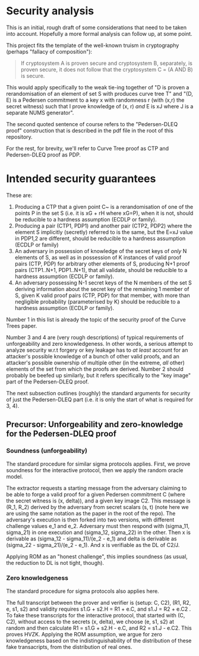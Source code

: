 # Security analysis

This is an initial, rough draft of some considerations that need to be taken into account. Hopefully a more formal analysis can follow up, at some point.

This project fits the template of the well-known truism in cryptography (perhaps "fallacy of composition"):

> If cryptosystem A is proven secure and cryptosystem B, separately, is proven secure, it does not follow that the cryptosystem C = (A AND B) is secure.

This would apply specifically to the weak tie-ing together of "D is proven a rerandomisation of an element of set S with produces curve tree T" and "(D, E) is a Pedersen commitment to a key x with randomness r (with (x,r) the secret witness) such that I prove knowledge of (x, r) *and* E is xJ where J is a separate NUMS generator".

The second quoted sentence of course refers to the "Pedersen-DLEQ proof" construction that is described in the pdf file in the root of this repository.

For the rest, for brevity, we'll refer to Curve Tree proof as CTP and Pedersen-DLEQ proof as PDP.

# Intended security guarantees

These are:

1. Producing a CTP that a given point C~ is a rerandomisation of one of the points P in the set S (i.e. it is xG + rH where xG=P), when it is not, should be reducible to a hardness assumption (ECDLP or family).
2. Producing a pair (CTP1, PDP1) and another pair (CTP2, PDP2) where the element S implicitly (secretly) referred to is the same, but the E=xJ value in PDP1,2 are different, should be reducible to a hardness assumption (ECDLP or family)
3. An adversary in possession of knowledge of the secret keys of *only* N elements of S, as well as in possession of K instances of valid proof pairs (CTP, PDP) for arbitrary other elements of S, producing N+1 proof pairs (CTP1..N+1, PDP1..N+1), that all validate, should be reducible to a hardness assumption (ECDLP or family).
4. An adversary possessing N-1 secret keys of the N members of the set S deriving information about the secret key of the remaining 1 member of S, given K valid proof pairs (CTP, PDP) for that member, with more than negligible probability (parameterised by K) should be reducible to a hardness assumption (ECDLP or family).

Number 1 in this list is already the topic of the security proof of the Curve Trees paper.

Number 3 and 4 are (very rough descriptions) of typical requirements of unforgeability and zero knowledgeness. In other words, a serious attempt to analyze security w.r.t forgery or key leakage has to *at least* account for an attacker's possible knowledge of a bunch of other valid proofs, and an attacker's possible ownership of multiple other (in the extreme, *all* other) elements of the set from which the proofs are derived. Number 2 should probably be beefed up similarly, but it refers specifically to the "key image" part of the Pedersen-DLEQ proof.

The next subsection outlines (roughly) the standard arguments for security of just the Pedersen-DLEQ part (i.e. it is only the start of what is required for 3, 4).

## Precursor: Unforgeability and zero-knowledge for the Pedersen-DLEQ proof

### Soundness (unforgeability)

The standard procedure for similar sigma protocols applies. First, we prove soundness for the interactive protocol, then we apply the random oracle model.

The extractor requests a starting message from the adversary claiming to be able to forge a valid proof for a given Pedersen commitment C (where the secret witness is (x, delta)), and a given key image C2. This message is (R_1, R_2) derived by the adversary from secret scalars (s, t) (note here we are using the same notation as the paper in the root of the repo). The adversary's execution is then forked into two versions, with different challenge values e_1 and e_2. Adversary must then respond with (sigma_11, sigma_21) in one execution and (sigma_12, sigma_22) in the other. Then x is derivable as (sigma_12 - sigma_11)/(e_2 - e_1) and delta is derivable as (sigma_22 - sigma_21)/(e_2 - e_1). And x is verifiable as the DL of C2/J.

Applying ROM as an "honest challenge", this implies soundness (as usual, the reduction to DL is not tight, though).

### Zero knowledgeness

The standard procedure for sigma protocols also applies here.

The full transcript between the prover and verifier is (setup: C, C2), (R1, R2, e, s1, s2) and validity requires s1.G + s2.H = R1 + e.C, and s1.J = R2 + e.C2 . To fake these transcripts for the interactive protocol, that started with (C, C2), without access to the secrets (x, delta), we choose (e, s1, s2) at random and then calculate R1 = s1.G + s2.H - e.C, and R2 = s1.J - e.C2. This proves HVZK. Applying the ROM assumption, we argue for zero knowledgeness based on the indistinguishability of the distribution of these fake transacripts, from the distribution of real ones.


